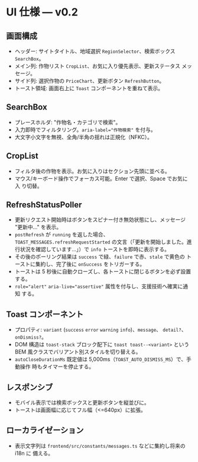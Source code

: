 # UI 仕様 — v0.2

## 画面構成

- ヘッダー: サイトタイトル、地域選択 `RegionSelector`、検索ボックス
  `SearchBox`。
- メイン列: 作物リスト `CropList`、お気に入り優先表示、更新ステータス
  メッセージ。
- サイド列: 選択作物の `PriceChart`、更新ボタン `RefreshButton`。
- トースト領域: 画面右上に `Toast` コンポーネントを重ねて表示。

## SearchBox

- プレースホルダ: "作物名・カテゴリで検索"。
- 入力即時でフィルタリング。`aria-label="作物検索"` を付与。
- 大文字小文字を無視、全角/半角の揺れは正規化（NFKC）。

## CropList

- フィルタ後の作物を表示。お気に入りはセクション先頭に並べる。
- マウス/キーボード操作でフォーカス可能。Enter で選択、Space でお気に入
  り切替。

## RefreshStatusPoller

- 更新リクエスト開始時はボタンをスピナー付き無効状態にし、メッセージ
  "更新中..." を表示。
- `postRefresh` が `running` を返した場合、`TOAST_MESSAGES.refreshRequestStarted`
  の文言（「更新を開始しました。進行状況を確認しています…」）で `info`
  トーストを即時に表示する。
- その後のポーリング結果は `success` で緑、`failure` で赤、`stale` で黄色の
  トーストに集約し、完了後に `onSuccess` をトリガーする。
- トーストは 5 秒後に自動クローズし、各トーストに閉じるボタンを必ず設置
  する。
- `role="alert"` `aria-live="assertive"` 属性を付与し、支援技術へ確実に通知
  する。

## Toast コンポーネント

- プロパティ: `variant` (`success` `error` `warning` `info`)、`message`、
  `detail?`、`onDismiss?`。
- DOM 構造は `toast-stack` ブロック配下に `toast toast--<variant>` という BEM
  風クラスでバリアント別スタイルを切り替える。
- `autoCloseDurationMs` 既定値は 5,000ms（`TOAST_AUTO_DISMISS_MS`）で、手動操作
  時もタイマーを停止する。

## レスポンシブ

- モバイル表示では検索ボックスと更新ボタンを縦並びに。
- トーストは画面幅に応じてフル幅（<=640px）に拡張。

## ローカライゼーション

- 表示文字列は `frontend/src/constants/messages.ts` などに集約し将来の i18n に
  備える。
